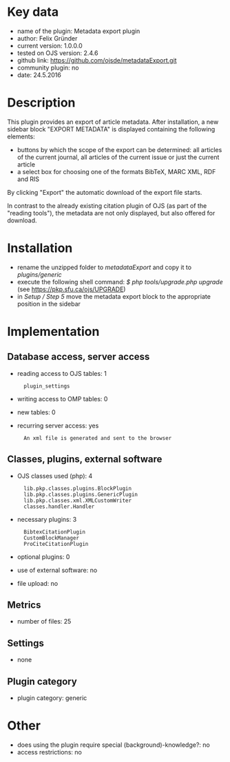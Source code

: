 Key data
============

- name of the plugin: Metadata export plugin
- author: Felix Gründer
- current version: 1.0.0.0
- tested on OJS version: 2.4.6
- github link: https://github.com/ojsde/metadataExport.git
- community plugin: no
- date: 24.5.2016

Description
============

This plugin provides an export of article metadata.
After installation, a new sidebar block "EXPORT METADATA" is displayed containing the following elements:
- buttons by which the scope of the export can be determined: 
  all articles of the current journal, all articles of the current issue or just the current article
- a select box for choosing one of the formats BibTeX, MARC XML, RDF and RIS
  
By clicking "Export" the automatic download of the export file starts.

In contrast to the already existing citation plugin of OJS (as part of the "reading tools"), the metadata are not only displayed, but also offered for download.

Installation
============

- rename the unzipped folder to *metadataExport* and copy it to *plugins/generic*
- execute the following shell command: 
  *$ php tools/upgrade.php upgrade* (see https://pkp.sfu.ca/ojs/UPGRADE)
- in *Setup / Step 5* move the metadata export block to the appropriate position in the sidebar

 
Implementation
================

Database access, server access
-----------------------------
- reading access to OJS tables: 1

		plugin_settings

- writing access to OMP tables: 0

- new tables: 0
- recurring server access: yes

		An xml file is generated and sent to the browser
 
Classes, plugins, external software
-----------------------
- OJS classes used (php): 4
	
		lib.pkp.classes.plugins.BlockPlugin
		lib.pkp.classes.plugins.GenericPlugin
		lib.pkp.classes.xml.XMLCustomWriter
		classes.handler.Handler

- necessary plugins: 3

		BibtexCitationPlugin
		CustomBlockManager
		ProCiteCitationPlugin
		
- optional plugins: 0
- use of external software: no
	
- file upload: no
 
Metrics
--------
- number of files: 25

Settings
--------
- none

Plugin category
----------
- plugin category: generic

Other
=============
- does using the plugin require special (background)-knowledge?: no
- access restrictions: no


